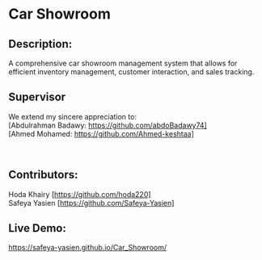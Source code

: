 # Car Showroom

## Description:<br>

A comprehensive car showroom management system that allows for efficient inventory management, customer interaction, and sales tracking.
<br>

## Supervisor

We extend my sincere appreciation to:<br>
[Abdulrahman Badawy: https://github.com/abdoBadawy74]
<br>
[Ahmed Mohamed: https://github.com/Ahmed-keshtaa]

<br>

## Contributors:<br>

Hoda Khairy [https://github.com/hoda220]<br>
Safeya Yasien [https://github.com/Safeya-Yasien]<br>

## Live Demo:

https://safeya-yasien.github.io/Car_Showroom/
